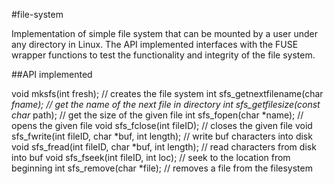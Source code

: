 #file-system

Implementation of simple file system that can be mounted by a user under any directory in Linux. The API implemented interfaces with the FUSE wrapper functions to test the functionality and integrity of the file system.

##API implemented

void mksfs(int fresh);                              // creates the file system 
int sfs_getnextfilename(char *fname);               // get the name of the next file in directory
int sfs_getfilesize(const char* path);              // get the size of the given file
int sfs_fopen(char *name);                          // opens the given file
void sfs_fclose(int fileID);                        // closes the given file
void sfs_fwrite(int fileID, char *buf, int length); // write buf characters into disk
void sfs_fread(int fileID, char *buf, int length);  // read characters from disk into buf
void sfs_fseek(int fileID, int loc);                // seek to the location from beginning
int sfs_remove(char *file);                         // removes a file from the filesystem
